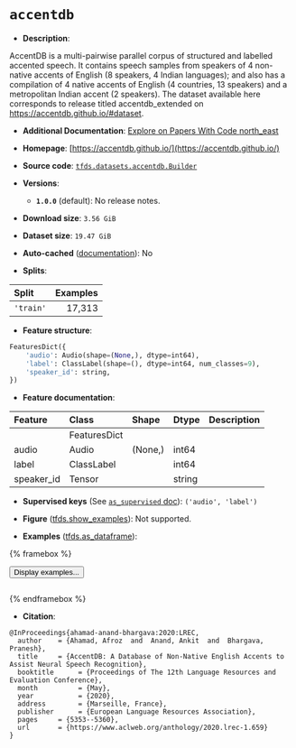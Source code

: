 <div itemscope itemtype="http://schema.org/Dataset">
  <div itemscope itemprop="includedInDataCatalog" itemtype="http://schema.org/DataCatalog">
    <meta itemprop="name" content="TensorFlow Datasets" />
  </div>
  <meta itemprop="name" content="accentdb" />
  <meta itemprop="description" content="AccentDB is a multi-pairwise parallel corpus of structured and labelled accented&#10;speech. It contains speech samples from speakers of 4 non-native accents of&#10;English (8 speakers, 4 Indian languages); and also has a compilation of 4 native&#10;accents of English (4 countries, 13 speakers) and a metropolitan Indian accent&#10;(2 speakers). The dataset available here corresponds to release titled&#10;accentdb_extended on https://accentdb.github.io/#dataset.&#10;&#10;To use this dataset:&#10;&#10;```python&#10;import tensorflow_datasets as tfds&#10;&#10;ds = tfds.load(&#x27;accentdb&#x27;, split=&#x27;train&#x27;)&#10;for ex in ds.take(4):&#10;  print(ex)&#10;```&#10;&#10;See [the guide](https://www.tensorflow.org/datasets/overview) for more&#10;informations on [tensorflow_datasets](https://www.tensorflow.org/datasets).&#10;&#10;" />
  <meta itemprop="url" content="https://www.tensorflow.org/datasets/catalog/accentdb" />
  <meta itemprop="sameAs" content="https://accentdb.github.io/" />
  <meta itemprop="citation" content="@InProceedings{ahamad-anand-bhargava:2020:LREC,&#10;  author    = {Ahamad, Afroz  and  Anand, Ankit  and  Bhargava, Pranesh},&#10;  title     = {AccentDB: A Database of Non-Native English Accents to Assist Neural Speech Recognition},&#10;  booktitle      = {Proceedings of The 12th Language Resources and Evaluation Conference},&#10;  month          = {May},&#10;  year           = {2020},&#10;  address        = {Marseille, France},&#10;  publisher      = {European Language Resources Association},&#10;  pages     = {5353--5360},&#10;  url       = {https://www.aclweb.org/anthology/2020.lrec-1.659}&#10;}" />
</div>

# `accentdb`


*   **Description**:

AccentDB is a multi-pairwise parallel corpus of structured and labelled accented
speech. It contains speech samples from speakers of 4 non-native accents of
English (8 speakers, 4 Indian languages); and also has a compilation of 4 native
accents of English (4 countries, 13 speakers) and a metropolitan Indian accent
(2 speakers). The dataset available here corresponds to release titled
accentdb_extended on https://accentdb.github.io/#dataset.

*   **Additional Documentation**:
    <a class="button button-with-icon" href="https://paperswithcode.com/dataset/accentdb">
    Explore on Papers With Code
    <span class="material-icons icon-after" aria-hidden="true"> north_east
    </span> </a>

*   **Homepage**: [https://accentdb.github.io/](https://accentdb.github.io/)

*   **Source code**:
    [`tfds.datasets.accentdb.Builder`](https://github.com/tensorflow/datasets/tree/master/tensorflow_datasets/datasets/accentdb/accentdb_dataset_builder.py)

*   **Versions**:

    *   **`1.0.0`** (default): No release notes.

*   **Download size**: `3.56 GiB`

*   **Dataset size**: `19.47 GiB`

*   **Auto-cached**
    ([documentation](https://www.tensorflow.org/datasets/performances#auto-caching)):
    No

*   **Splits**:

Split     | Examples
:-------- | -------:
`'train'` | 17,313

*   **Feature structure**:

```python
FeaturesDict({
    'audio': Audio(shape=(None,), dtype=int64),
    'label': ClassLabel(shape=(), dtype=int64, num_classes=9),
    'speaker_id': string,
})
```

*   **Feature documentation**:

Feature    | Class        | Shape   | Dtype  | Description
:--------- | :----------- | :------ | :----- | :----------
           | FeaturesDict |         |        |
audio      | Audio        | (None,) | int64  |
label      | ClassLabel   |         | int64  |
speaker_id | Tensor       |         | string |

*   **Supervised keys** (See
    [`as_supervised` doc](https://www.tensorflow.org/datasets/api_docs/python/tfds/load#args)):
    `('audio', 'label')`

*   **Figure**
    ([tfds.show_examples](https://www.tensorflow.org/datasets/api_docs/python/tfds/visualization/show_examples)):
    Not supported.

*   **Examples**
    ([tfds.as_dataframe](https://www.tensorflow.org/datasets/api_docs/python/tfds/as_dataframe)):

<!-- mdformat off(HTML should not be auto-formatted) -->

{% framebox %}

<button id="displaydataframe">Display examples...</button>
<div id="dataframecontent" style="overflow-x:auto"></div>
<script>
const url = "https://storage.googleapis.com/tfds-data/visualization/dataframe/accentdb-1.0.0.html";
const dataButton = document.getElementById('displaydataframe');
dataButton.addEventListener('click', async () => {
  // Disable the button after clicking (dataframe loaded only once).
  dataButton.disabled = true;

  const contentPane = document.getElementById('dataframecontent');
  try {
    const response = await fetch(url);
    // Error response codes don't throw an error, so force an error to show
    // the error message.
    if (!response.ok) throw Error(response.statusText);

    const data = await response.text();
    contentPane.innerHTML = data;
  } catch (e) {
    contentPane.innerHTML =
        'Error loading examples. If the error persist, please open '
        + 'a new issue.';
  }
});
</script>

{% endframebox %}

<!-- mdformat on -->

*   **Citation**:

```
@InProceedings{ahamad-anand-bhargava:2020:LREC,
  author    = {Ahamad, Afroz  and  Anand, Ankit  and  Bhargava, Pranesh},
  title     = {AccentDB: A Database of Non-Native English Accents to Assist Neural Speech Recognition},
  booktitle      = {Proceedings of The 12th Language Resources and Evaluation Conference},
  month          = {May},
  year           = {2020},
  address        = {Marseille, France},
  publisher      = {European Language Resources Association},
  pages     = {5353--5360},
  url       = {https://www.aclweb.org/anthology/2020.lrec-1.659}
}
```

